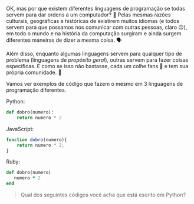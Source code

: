 OK, mas por que existem diferentes linguagens de programação se todas servem para dar ordens a um computador? :thinking: Pelas mesmas razões culturais, geográficas e históricas de existirem muitos idiomas (e todos servem para que possamos nos comunicar com outras pessoas, claro :stuck_out_tongue:), em todo o mundo e na história da computação surgiram e ainda surgem diferentes maneiras de dizer a mesma coisa. :speaking_head:

Além disso, enquanto algumas linguagens servem para qualquer tipo de problema (linguagens de _propósito geral_), outras servem para fazer coisas específicas. E como se isso não bastasse, cada um colhe fans :guitar: e tem sua própria comunidade. :loudspeaker:

Vamos ver exemplos de código que fazem o mesmo em 3 linguagens de programação diferentes.

<i class="da da-python"></i> Python:

```python
def dobro(numero):
	return numero * 2
```

<i class="da da-javascript"></i> JavaScript:

```javascript
function dobro(numero){
	return numero * 2;
}
```

<i class="da da-ruby"></i> Ruby:

```ruby
def dobro(numero)
   numero * 2
end
```

> Qual dos seguintes códigos você acha que está escrito em Python?

